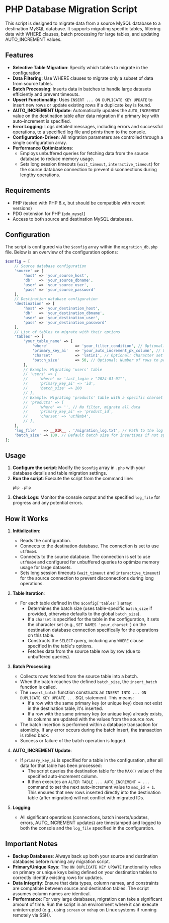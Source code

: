 # PHP Database Migration Script

This script is designed to migrate data from a source MySQL database to a destination MySQL database. It supports migrating specific tables, filtering data with WHERE clauses, batch processing for large tables, and updating AUTO_INCREMENT values.

## Features

*   **Selective Table Migration**: Specify which tables to migrate in the configuration.
*   **Data Filtering**: Use WHERE clauses to migrate only a subset of data from source tables.
*   **Batch Processing**: Inserts data in batches to handle large datasets efficiently and prevent timeouts.
*   **Upsert Functionality**: Uses `INSERT ... ON DUPLICATE KEY UPDATE` to insert new rows or update existing rows if a duplicate key is found.
*   **AUTO_INCREMENT Update**: Automatically updates the `AUTO_INCREMENT` value on the destination table after data migration if a primary key with auto-increment is specified.
*   **Error Logging**: Logs detailed messages, including errors and successful operations, to a specified log file and prints them to the console.
*   **Configuration-Driven**: All migration parameters are controlled through a single configuration array.
*   **Performance Optimizations**:
    *   Employs unbuffered queries for fetching data from the source database to reduce memory usage.
    *   Sets long session timeouts (`wait_timeout`, `interactive_timeout`) for the source database connection to prevent disconnections during lengthy operations.

## Requirements

*   PHP (tested with PHP 8.x, but should be compatible with recent versions)
*   PDO extension for PHP (`pdo_mysql`)
*   Access to both source and destination MySQL databases.

## Configuration

The script is configured via the `$config` array within the `migration_db.php` file. Below is an overview of the configuration options:

```php
$config = [
    // Source database configuration
    'source' => [
        'host' => 'your_source_host',
        'db'   => 'your_source_dbname',
        'user' => 'your_source_user',
        'pass' => 'your_source_password'
    ],
    // Destination database configuration
    'destination' => [
        'host' => 'your_destination_host',
        'db'   => 'your_destination_dbname',
        'user' => 'your_destination_user',
        'pass' => 'your_destination_password'
    ],
    // List of tables to migrate with their options
    'tables' => [
        'your_table_name' => [
            'where'            => 'your_filter_condition', // Optional: SQL WHERE clause (without "WHERE") to filter source data. E.g., 'creation_date > "2023-01-01"'
            'primary_key_ai'   => 'your_auto_increment_pk_column', // Optional: Name of the auto-incrementing primary key. Used to update AUTO_INCREMENT on the destination.
            'charset'          => 'latin1', // Optional: Character set to use for THIS table on the destination connection (e.g., 'utf8', 'latin1'). Overrides the global connection charset for this table's operations.
            'batch_size'       => 50, // Optional: Number of rows to process in each batch for this table. Overrides global 'batch_size'.
        ],
        // Example: Migrating 'users' table
        // 'users' => [
        //     'where' => 'last_login > "2024-01-01"',
        //     'primary_key_ai' => 'id',
        //     'batch_size' => 200
        // ],
        // Example: Migrating 'products' table with a specific charset and no filter
        // 'products' => [
        //     'where' => '', // No filter, migrate all data
        //     'primary_key_ai' => 'product_id',
        //     'charset' => 'utf8mb4',
        // ],
    ],
    'log_file'   => __DIR__ . '/migration_log.txt', // Path to the log file.
    'batch_size' => 100, // Default batch size for insertions if not specified per table.
];
```

## Usage

1.  **Configure the script**: Modify the `$config` array in `.php` with your database details and table migration settings.
2.  **Run the script**: Execute the script from the command line:
    ```bash
    php .php
    ```
3.  **Check Logs**: Monitor the console output and the specified `log_file` for progress and any potential errors.

## How it Works

1.  **Initialization**:
    *   Reads the configuration.
    *   Connects to the destination database. The connection is set to use `utf8mb4`.
    *   Connects to the source database. The connection is set to use `utf8mb4` and configured for unbuffered queries to optimize memory usage for large datasets.
    *   Sets long session timeouts (`wait_timeout` and `interactive_timeout`) for the source connection to prevent disconnections during long operations.

2.  **Table Iteration**:
    *   For each table defined in the `$config['tables']` array:
        *   Determines the batch size (uses table-specific `batch_size` if provided, otherwise defaults to the global `batch_size`).
        *   If a `charset` is specified for the table in the configuration, it sets the character set (e.g., `SET NAMES 'your_charset'`) on the destination database connection specifically for the operations on this table.
        *   Constructs the `SELECT` query, including any `WHERE` clause specified in the table's options.
        *   Fetches data from the source table row by row (due to unbuffered queries).

3.  **Batch Processing**:
    *   Collects rows fetched from the source table into a batch.
    *   When the batch reaches the defined `batch_size`, the `insert_batch` function is called.
    *   The `insert_batch` function constructs an `INSERT INTO ... ON DUPLICATE KEY UPDATE ...` SQL statement. This means:
        *   If a row with the same primary key (or unique key) does not exist in the destination table, it's inserted.
        *   If a row with the same primary key (or unique key) already exists, its columns are updated with the values from the source row.
    *   The batch insertion is performed within a database transaction for atomicity. If any error occurs during the batch insert, the transaction is rolled back.
    *   Success or failure of the batch operation is logged.

4.  **AUTO_INCREMENT Update**:
    *   If `primary_key_ai` is specified for a table in the configuration, after all data for that table has been processed:
        *   The script queries the destination table for the `MAX()` value of the specified auto-increment column.
        *   It then executes an `ALTER TABLE ... AUTO_INCREMENT = ...` command to set the next auto-increment value to `max_id + 1`. This ensures that new rows inserted directly into the destination table (after migration) will not conflict with migrated IDs.

5.  **Logging**:
    *   All significant operations (connections, batch inserts/updates, errors, AUTO_INCREMENT updates) are timestamped and logged to both the console and the `log_file` specified in the configuration.

## Important Notes

*   **Backup Databases**: Always back up both your source and destination databases before running any migration script.
*   **Primary/Unique Keys**: The `ON DUPLICATE KEY UPDATE` functionality relies on primary or unique keys being defined on your destination tables to correctly identify existing rows for updates.
*   **Data Integrity**: Ensure that data types, column names, and constraints are compatible between source and destination tables. The script assumes column names are identical.
*   **Performance**: For very large databases, migration can take a significant amount of time. Run the script in an environment where it can execute uninterrupted (e.g., using `screen` or `nohup` on Linux systems if running remotely via SSH).
